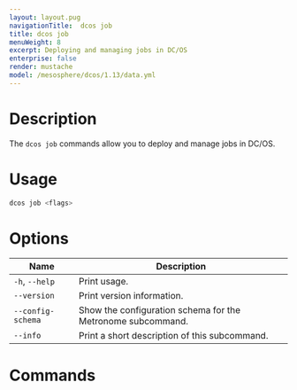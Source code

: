 ```yaml
---
layout: layout.pug
navigationTitle:  dcos job
title: dcos job
menuWeight: 8
excerpt: Deploying and managing jobs in DC/OS
enterprise: false
render: mustache
model: /mesosphere/dcos/1.13/data.yml
---
```



# Description
The `dcos job` commands allow you to deploy and manage jobs in DC/OS.

# Usage

```bash
dcos job <flags>
```

# Options

| Name |  Description |
|---------|-------------|
|`-h`, `--help` |   Print usage. |
| `--version`  |  Print version information. |
| `--config-schema` | Show the configuration schema for the Metronome subcommand. |
| `--info` |  Print a short description of this subcommand. |

# Commands
